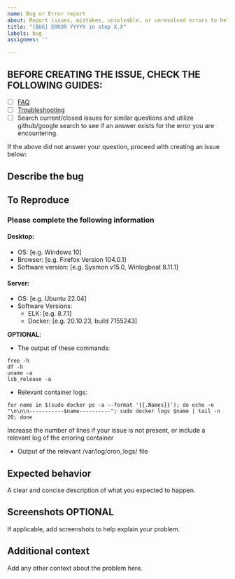 ```yaml
---
name: Bug or Error report
about: Report issues, mistakes, unsolvable, or unresolved errors to help improve the project
title: "[BUG] ERROR YYYYY in step X.X"
labels: bug
assignees: ''

---
```


## **BEFORE CREATING THE ISSUE, CHECK THE FOLLOWING GUIDES**: 
 - [ ] [FAQ](https://github.com/cisagov/LME/blob/main/docs/markdown/reference/faq.md)
 - [ ] [Troubleshooting](https://github.com/cisagov/LME/blob/main/docs/markdown/reference/troubleshooting.md)
 - [ ] Search current/closed issues for similar questions and utilize github/google search to see if an answer exists for the error you are encountering.  

If the above did not answer your question, proceed with creating an issue below: 

## Describe the bug
<!-- A clear and concise description of what the bug is. -->

## To Reproduce
<!-- Steps to reproduce the behavior. These should be clear enough that our team can understand your running environment, software/operating system versions, and anything else we might need to debug the issue.  -->  
<!-- Good examples can be found here: [Issue 1](https://github.com/cisagov/LME/issues/15) [Issue 2](https://github.com/cisagov/LME/issues/19).  --> 

### Please complete the following information
#### **Desktop:**
 - OS: [e.g. Windows 10]
 - Browser: [e.g. Firefox Version 104.0.1]
 - Software version: [e.g. Sysmon v15.0, Winlogbeat 8.11.1]
 
#### **Server:**
- OS: [e.g. Ubuntu 22.04]
- Software Versions:
  - ELK: [e.g. 8.7.1]
  - Docker: [e.g. 20.10.23, build 7155243]

**OPTIONAL**:
- The output of these commands: 
```
free -h
df -h 
uname -a 
lsb_release -a
```
- Relevant container logs: 
```
for name in $(sudo docker ps -a --format '{{.Names}}'); do echo -e "\n\n\n-----------$name----------"; sudo docker logs $name | tail -n 20; done
```
Increase the number of lines if your issue is not present, or include a relevant log of the erroring container
- Output of the relevant /var/log/cron_logs/ file

## Expected behavior
A clear and concise description of what you expected to happen.

## Screenshots **OPTIONAL**
If applicable, add screenshots to help explain your problem.

## Additional context
Add any other context about the problem here.

